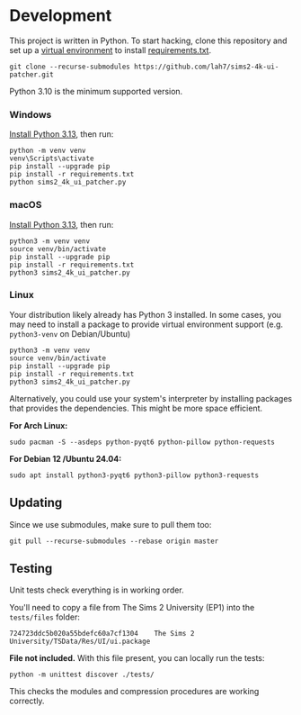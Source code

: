 # Development

This project is written in Python. To start hacking, clone this repository
and set up a [virtual environment](https://docs.python.org/3/library/venv.html#creating-virtual-environments)
to install [requirements.txt](requirements.txt).

    git clone --recurse-submodules https://github.com/lah7/sims2-4k-ui-patcher.git

Python 3.10 is the minimum supported version.

### Windows

[Install Python 3.13](https://www.python.org/downloads/windows/), then run:

    python -m venv venv
    venv\Scripts\activate
    pip install --upgrade pip
    pip install -r requirements.txt
    python sims2_4k_ui_patcher.py

### macOS

[Install Python 3.13](https://www.python.org/downloads/macos/), then run:

    python3 -m venv venv
    source venv/bin/activate
    pip install --upgrade pip
    pip install -r requirements.txt
    python3 sims2_4k_ui_patcher.py

### Linux

Your distribution likely already has Python 3 installed. In some cases, you may
need to install a package to provide virtual environment support (e.g. `python3-venv` on Debian/Ubuntu)

    python3 -m venv venv
    source venv/bin/activate
    pip install --upgrade pip
    pip install -r requirements.txt
    python3 sims2_4k_ui_patcher.py

Alternatively, you could use your system's interpreter by installing packages
that provides the dependencies. This might be more space efficient.

**For Arch Linux:**

    sudo pacman -S --asdeps python-pyqt6 python-pillow python-requests

**For Debian 12 /Ubuntu 24.04:**

    sudo apt install python3-pyqt6 python3-pillow python3-requests


## Updating

Since we use submodules, make sure to pull them too:

    git pull --recurse-submodules --rebase origin master


## Testing

Unit tests check everything is in working order.

You'll need to copy a file from The Sims 2 University (EP1) into the `tests/files` folder:

    724723ddc5b020a55bdefc60a7cf1304    The Sims 2 University/TSData/Res/UI/ui.package

**File not included.** With this file present, you can locally run the tests:

    python -m unittest discover ./tests/

This checks the modules and compression procedures are working correctly.
